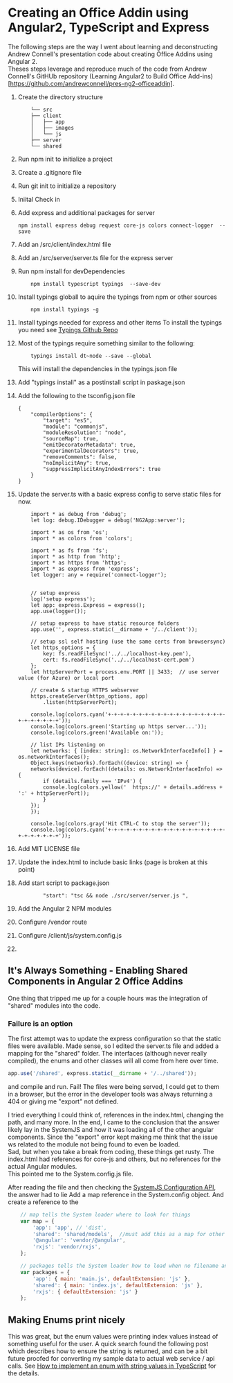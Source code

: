 # Creating an Office Addin using Angular2, TypeScript and Express
The following steps are the way I went about learning and deconstructing Andrew Connell's presentation code about creating Office Addins using Angular 2.  
Theses steps leverage and reproduce much of the code from Andrew Connell's GitHUb repository (Learning Angular2 to Build Office Add-ins)[https://github.com/andrewconnell/pres-ng2-officeaddin]. 
1. Create the directory structure 
    ```
        └── src
        ├── client
        │   ├── app
        │   ├── images
        │   └── js
        ├── server
        └── shared
    ```
2. Run npm init to initialize a project
3. Create a .gitignore file
4. Run git init to initialize a repository 
5. Iniital Check in 
6. Add express and additional packages for server
   ``` 
   npm install express debug request core-js colors connect-logger  --save
   ```
7. Add an /src/client/index.html file 
8. Add an /src/server/server.ts file for the express server
9. Run npm install for devDependencies 
    ```
        npm install typescript typings  --save-dev
    ```
10. Install typings globall to aquire the typings from npm or other sources
    ```
        npm install typings -g 
    ```
11. Install typings needed for express and other items 
To install the typings you need see [Typings Github Repo](https://github.com/typings/typings)
12. Most of the typings require something similar to the following:
    ```
        typings install dt~node --save --global
    ```

    This will install the dependencies in the typings.json file
13. Add "typings install" as a postinstall script in paskage.json
14. Add the following to the tsconfig.json file
    ```
    {
        "compilerOptions": {
            "target": "es5",
            "module": "commonjs",
            "moduleResolution": "node",
            "sourceMap": true,
            "emitDecoratorMetadata": true,
            "experimentalDecorators": true,
            "removeComments": false,
            "noImplicitAny": true,
            "suppressImplicitAnyIndexErrors": true
        }
    }

    ```
15. Update the server.ts with a basic express config to serve static files for now. 
    ```
        import * as debug from 'debug';
        let log: debug.IDebugger = debug('NG2App:server');

        import * as os from 'os';
        import * as colors from 'colors';

        import * as fs from 'fs';
        import * as http from 'http';
        import * as https from 'https';
        import * as express from 'express';
        let logger: any = require('connect-logger');


        // setup express
        log('setup express');
        let app: express.Express = express();
        app.use(logger());

        // setup express to have static resource folders
        app.use('', express.static(__dirname + '/../client'));

        // setup ssl self hosting (use the same certs from browsersync)
        let https_options = {
            key: fs.readFileSync('../../localhost-key.pem'),
            cert: fs.readFileSync('../../localhost-cert.pem')
        };
        let httpServerPort = process.env.PORT || 3433;  // use server value (for Azure) or local port

        // create & startup HTTPS webserver
        https.createServer(https_options, app)
            .listen(httpServerPort);

        console.log(colors.cyan('+-+-+-+-+-+-+-+-+-+-+-+-+-+-+-+-+-+-+-+-+-+-+-+-+-+'));
        console.log(colors.green('Starting up https server...'));
        console.log(colors.green('Available on:'));

        // list IPs listening on
        let networks: { [index: string]: os.NetworkInterfaceInfo[] } = os.networkInterfaces();
        Object.keys(networks).forEach((device: string) => {
        networks[device].forEach((details: os.NetworkInterfaceInfo) => {
            if (details.family === 'IPv4') {
            console.log(colors.yellow('  https://' + details.address + ':' + httpServerPort));
            }
        });
        });

        console.log(colors.gray('Hit CTRL-C to stop the server'));
        console.log(colors.cyan('+-+-+-+-+-+-+-+-+-+-+-+-+-+-+-+-+-+-+-+-+-+-+-+-+-+'));

    ```
16. Add MIT LICENSE file 
17. Update the index.html to include basic links  (page is broken at this point)
18. Add start script to package.json
    ```
            "start": "tsc && node ./src/server/server.js ",
    ```
19. Add the Angular 2 NPM modules
20. Configure /vendor route
21. Configure /client/js/system.config.js 
22. 



## It's Always Something - Enabling Shared Components in Angular 2 Office Addins
One thing that tripped me up for a couple hours was the integration of "shared" modules into the code.  

### Failure is an option
The first attempt was to update the express configuration so that the static files were available.  Made sense, so I edited the server.ts file and added 
a mapping for the "shared" folder.  The interfaces (although never really compiled), the enums and other classes will all come from here over time. 

```javascript
app.use('/shared', express.static(__dirname + '/../shared'));
``` 

and compile and run.  Fail!  The files were being served, I could get to them in a browser, but the error in the developer tools was always returning a 404 or giving me "export" not defined.    

I tried everything I could think of, references in the index.html, changing the path, and many more.  In the end, I came to the conclusion that the answer 
likely lay in the SystemJS and  how it was loading all of the other angular components. Since the "export" error kept making me think that the issue ws related to the module not being found to even be loaded.  
Sad, but when you take a break from coding, these things get rusty.  The index.html had references for core-js and others, but no references for the actual Angular modules.  
This pointed me to the System.config.js file.

After reading the file and then checking the [SystemJS Configuration API](https://github.com/systemjs/systemjs/blob/master/docs/config-api.md#map), the answer had to lie  Add a map reference in the System.config object.  And create a reference to the 

```javascript
    // map tells the System loader where to look for things
    var map = {
        'app': 'app', // 'dist',
        'shared': 'shared/models',  //must add this as a map for other 
        '@angular': 'vendor/@angular',
        'rxjs': 'vendor/rxjs',
    };

    // packages tells the System loader how to load when no filename and/or no extension
    var packages = {
        'app': { main: 'main.js', defaultExtension: 'js' },
        'shared': { main: 'index.js', defaultExtension: 'js' },
        'rxjs': { defaultExtension: 'js' }
    };
```


## Making Enums print nicely
This was great, but the enum values were printing index values instead of something useful for the user.  A quick search found the following 
post which describes how to ensure the string is returned, and can be a bit future proofed for converting my sample data to actual 
web service / api calls. See [How to implement an enum with string values in TypeScript](https://blog.rsuter.com/how-to-implement-an-enum-with-string-values-in-typescript/) for the details. 


